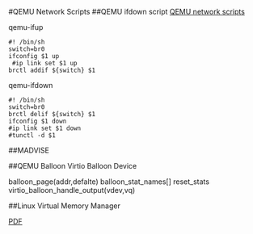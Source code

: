 #QEMU Network Scripts
##QEMU ifdown script
[QEMU network scripts](http://blog.csdn.net/cnsword/article/details/8659868)

qemu-ifup
	
	#! /bin/sh
	switch=br0
	ifconfig $1 up 
	 #ip link set $1 up
	brctl addif ${switch} $1

qemu-ifdown

	#! /bin/sh
	switch=br0
	brctl delif ${switch} $1
	ifconfig $1 down 
	#ip link set $1 down
	#tunctl -d $1

##MADVISE

##QEMU Balloon
Virtio Balloon Device

balloon_page(addr,defalte)
balloon_stat_names[]
reset_stats
virtio_balloon_handle_output(vdev,vq)

##Linux Virtual Memory Manager

[PDF]()
